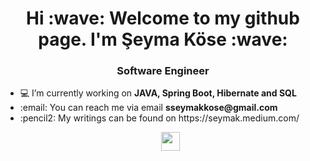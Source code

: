 <p align="center">
<h1 align="center">Hi :wave: Welcome to my github page. I'm Şeyma Köse :wave: </h1>
<h3 align="center">Software Engineer</h3>
<ul>
<li>💻 I’m currently working on <strong>JAVA, Spring Boot, Hibernate and SQL</strong></li>
<li>:email: You can reach me via email <strong>sseymakkose@gmail.com</strong></li>
<li>:pencil2: My writings can be found on https://seymak.medium.com/</li>
<p
</p>

<p
</p>
<p align="center">
<a href="https://www.linkedin.com/in/şeymaköse" rel="nofollow"><img align="center" src="https://cdn.jsdelivr.net/npm/simple-icons@3.0.1/icons/linkedin.svg" height="30" width="30" data-canonical- style="max-width:100%;"></a>
</p>
</ul>

<!---
SeymaKose/SeymaKose is a ✨ special ✨ repository because its `README.md` (this file) appears on your GitHub profile.
You can click the Preview link to take a look at your changes.
--->
</p>
